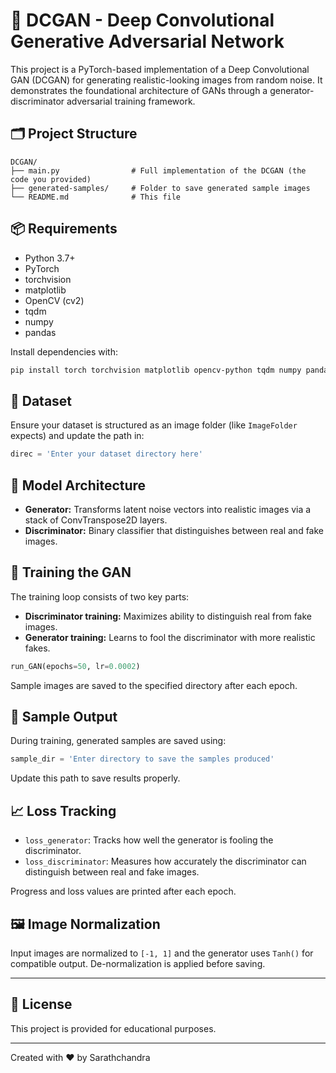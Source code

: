 # 🎨 DCGAN - Deep Convolutional Generative Adversarial Network

This project is a PyTorch-based implementation of a Deep Convolutional GAN (DCGAN) for generating realistic-looking images from random noise. It demonstrates the foundational architecture of GANs through a generator-discriminator adversarial training framework.

## 🗂️ Project Structure

```
DCGAN/
├── main.py                # Full implementation of the DCGAN (the code you provided)
├── generated-samples/     # Folder to save generated sample images
└── README.md              # This file
```

## 📦 Requirements

- Python 3.7+
- PyTorch
- torchvision
- matplotlib
- OpenCV (cv2)
- tqdm
- numpy
- pandas

Install dependencies with:

```bash
pip install torch torchvision matplotlib opencv-python tqdm numpy pandas
```

## 📁 Dataset

Ensure your dataset is structured as an image folder (like `ImageFolder` expects) and update the path in:

```python
direc = 'Enter your dataset directory here'
```

## 🧠 Model Architecture

- **Generator:** Transforms latent noise vectors into realistic images via a stack of ConvTranspose2D layers.
- **Discriminator:** Binary classifier that distinguishes between real and fake images.

## 🔁 Training the GAN

The training loop consists of two key parts:

- **Discriminator training:** Maximizes ability to distinguish real from fake images.
- **Generator training:** Learns to fool the discriminator with more realistic fakes.

```python
run_GAN(epochs=50, lr=0.0002)
```

Sample images are saved to the specified directory after each epoch.

## 💾 Sample Output

During training, generated samples are saved using:

```python
sample_dir = 'Enter directory to save the samples produced'
```

Update this path to save results properly.

## 📈 Loss Tracking

- `loss_generator`: Tracks how well the generator is fooling the discriminator.
- `loss_discriminator`: Measures how accurately the discriminator can distinguish between real and fake images.

Progress and loss values are printed after each epoch.

## 🖼️ Image Normalization

Input images are normalized to `[-1, 1]` and the generator uses `Tanh()` for compatible output. De-normalization is applied before saving.

---

## 📃 License

This project is provided for educational purposes.

---

Created with ❤️ by Sarathchandra